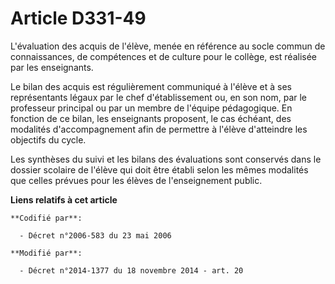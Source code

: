 # Article D331-49

L'évaluation des acquis de l'élève, menée en référence au socle commun de connaissances, de compétences et de culture pour le
collège, est réalisée par les enseignants.

Le bilan des acquis est régulièrement communiqué à l'élève et à ses représentants légaux par le chef d'établissement ou, en
son nom, par le professeur principal ou par un membre de l'équipe pédagogique. En fonction de ce bilan, les enseignants
proposent, le cas échéant, des modalités d'accompagnement afin de permettre à l'élève d'atteindre les objectifs du cycle.

Les synthèses du suivi et les bilans des évaluations sont conservés dans le dossier scolaire de l'élève qui doit être établi
selon les mêmes modalités que celles prévues pour les élèves de l'enseignement public.

**Liens relatifs à cet article**

	**Codifié par**:

	  - Décret n°2006-583 du 23 mai 2006

	**Modifié par**:

	  - Décret n°2014-1377 du 18 novembre 2014 - art. 20
